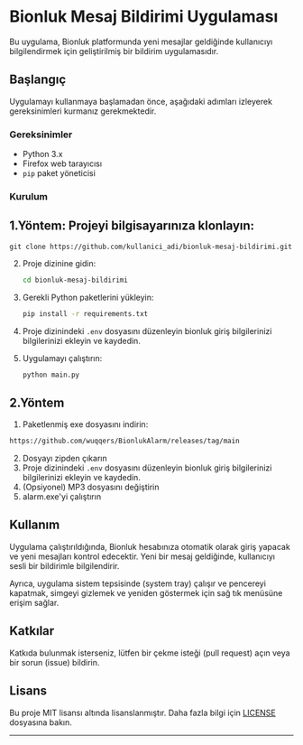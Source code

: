 # Bionluk Mesaj Bildirimi Uygulaması

Bu uygulama, Bionluk platformunda yeni mesajlar geldiğinde kullanıcıyı bilgilendirmek için geliştirilmiş bir bildirim uygulamasıdır.

## Başlangıç

Uygulamayı kullanmaya başlamadan önce, aşağıdaki adımları izleyerek gereksinimleri kurmanız gerekmektedir.

### Gereksinimler

- Python 3.x
- Firefox web tarayıcısı
- `pip` paket yöneticisi

### Kurulum

## 1.Yöntem:  Projeyi bilgisayarınıza klonlayın: 

  
    git clone https://github.com/kullanici_adi/bionluk-mesaj-bildirimi.git
  

2. Proje dizinine gidin:

    ```bash
    cd bionluk-mesaj-bildirimi
    ```

3. Gerekli Python paketlerini yükleyin:

    ```bash
    pip install -r requirements.txt
    ```

4. Proje dizinindeki `.env` dosyasını düzenleyin bionluk giriş bilgilerinizi bilgilerinizi ekleyin ve kaydedin.

5. Uygulamayı çalıştırın:

    ```bash
    python main.py
    ```


## 2.Yöntem
1. Paketlenmiş exe dosyasını indirin:

  ```bash  
 https://github.com/wuqqers/BionlukAlarm/releases/tag/main 
  ```
2. Dosyayı zipden çıkarın 
3. Proje dizinindeki `.env` dosyasını düzenleyin bionluk giriş bilgilerinizi bilgilerinizi ekleyin ve kaydedin.
4. (Opsiyonel) MP3 dosyasını değiştirin 
5. alarm.exe'yi çalıştırın



## Kullanım

Uygulama çalıştırıldığında, Bionluk hesabınıza otomatik olarak giriş yapacak ve yeni mesajları kontrol edecektir. Yeni bir mesaj geldiğinde, kullanıcıyı sesli bir bildirimle bilgilendirir.

Ayrıca, uygulama sistem tepsisinde (system tray) çalışır ve pencereyi kapatmak, simgeyi gizlemek ve yeniden göstermek için sağ tık menüsüne erişim sağlar.

## Katkılar

Katkıda bulunmak isterseniz, lütfen bir çekme isteği (pull request) açın veya bir sorun (issue) bildirin.

## Lisans

Bu proje MIT lisansı altında lisanslanmıştır. Daha fazla bilgi için [LICENSE](LICENSE) dosyasına bakın.

----


